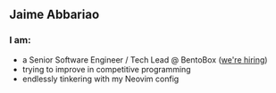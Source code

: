 ## Jaime Abbariao

### I am:

* a Senior Software Engineer / Tech Lead @ BentoBox ([we're hiring](https://getbento.com/careers/))
* trying to improve in competitive programming
* endlessly tinkering with my Neovim config


